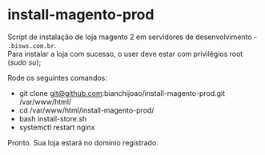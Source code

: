 # install-magento-prod

Script de instalação de loja magento 2 em servidores de desenvolvimento - `.bisws.com.br`. </br>
Para instalar a loja com sucesso, o user deve estar com privilégios root (_sudo su_);

Rode os seguintes comandos:

- git clone git@github.com:bianchijoao/install-magento-prod.git /var/www/html/
- cd /var/www/html/install-magento-prod/
- bash install-store.sh
- systemctl restart nginx

Pronto. Sua loja estará no domínio registrado.
